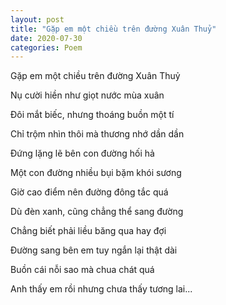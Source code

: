 ```yaml
---
layout: post
title: "Gặp em một chiều trên đường Xuân Thuỷ"
date: 2020-07-30
categories: Poem
---
```


Gặp em một chiều trên đường Xuân Thuỷ

Nụ cười hiền như giọt nước mùa xuân

Đôi mắt biếc, nhưng thoáng buồn một tí

Chỉ trộm nhìn thôi mà thương nhớ dần dần



Đứng lặng lẽ bên con đường hối hả

Một con đường nhiều bụi bặm khói sương

Giờ cao điểm nên đường đông tắc quá

Dù đèn xanh, cũng chẳng thể sang đường



Chẳng biết phải liều băng qua hay đợi

Đường sang bên em tuy ngắn lại thật dài

Buồn cái nỗi sao mà chua chát quá

Anh thấy em rồi nhưng chưa thấy tương lai...